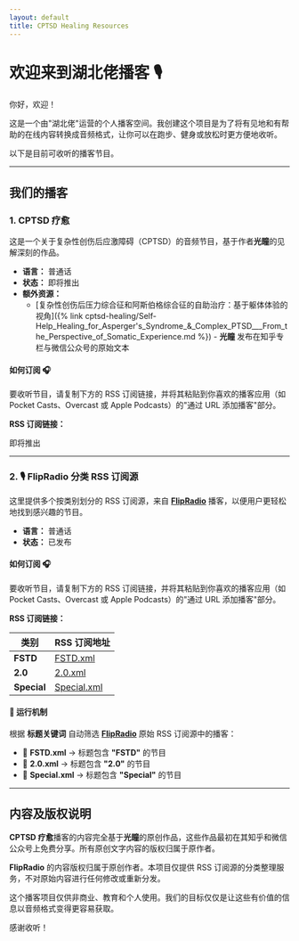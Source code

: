 ```yaml
---
layout: default
title: CPTSD Healing Resources
---
```


# 欢迎来到湖北佬播客 🎙️

你好，欢迎！

这是一个由"湖北佬"运营的个人播客空间。我创建这个项目是为了将有见地和有帮助的在线内容转换成音频格式，让你可以在跑步、健身或放松时更方便地收听。

以下是目前可收听的播客节目。

---

## 我们的播客

### 1. CPTSD 疗愈

这是一个关于复杂性创伤后应激障碍（CPTSD）的音频节目，基于作者**光瞳**的见解深刻的作品。

* **语言：** 普通话
* **状态：** 即将推出
* **额外资源：**
  * [复杂性创伤后压力综合征和阿斯伯格综合征的自助治疗：基于躯体体验的视角]({% link cptsd-healing/Self-Help_Healing_for_Asperger's_Syndrome_&_Complex_PTSD___From_the_Perspective_of_Somatic_Experience.md %}) - **光瞳** 发布在知乎专栏与微信公众号的原始文本

#### **如何订阅 🎧**

要收听节目，请复制下方的 RSS 订阅链接，并将其粘贴到你喜欢的播客应用（如 Pocket Casts、Overcast 或 Apple Podcasts）的"通过 URL 添加播客"部分。

**RSS 订阅链接：**

即将推出

---

### 2. 🎙️ FlipRadio 分类 RSS 订阅源  

这里提供多个按类别划分的 RSS 订阅源，来自 **[FlipRadio](https://www.youtube.com/playlist?list=PLxfcznuBUN2AaOeUu1q03ccPf6XSJx8Ee)** 播客，以便用户更轻松地找到感兴趣的节目。  

* **语言：** 普通话
* **状态：** 已发布

#### **如何订阅 🎧**

要收听节目，请复制下方的 RSS 订阅链接，并将其粘贴到你喜欢的播客应用（如 Pocket Casts、Overcast 或 Apple Podcasts）的"通过 URL 添加播客"部分。

**RSS 订阅链接：**

| 类别  | RSS 订阅地址 |
|-----------|-------------|
| **FSTD**  | [FSTD.xml](https://hubeilaocast.github.io/flipradio/FSTD.xml) |
| **2.0**   | [2.0.xml](https://hubeilaocast.github.io/flipradio/2.0.xml) |
| **Special** | [Special.xml](https://hubeilaocast.github.io/flipradio/Special.xml) |

#### 🔄 运行机制  

根据 **标题关键词** 自动筛选 **[FlipRadio](https://www.youtube.com/playlist?list=PLxfcznuBUN2AaOeUu1q03ccPf6XSJx8Ee)** 原始 RSS 订阅源中的播客：  
- 📌 **FSTD.xml** → 标题包含 **"FSTD"** 的节目  
- 📌 **2.0.xml** → 标题包含 **"2.0"** 的节目  
- 📌 **Special.xml** → 标题包含 **"Special"** 的节目  

---

## 内容及版权说明

**CPTSD 疗愈**播客的内容完全基于**光瞳**的原创作品，这些作品最初在其知乎和微信公众号上免费分享。所有原创文字内容的版权归属于原作者。

**FlipRadio** 的内容版权归属于原创作者。本项目仅提供 RSS 订阅源的分类整理服务，不对原始内容进行任何修改或重新分发。

这个播客项目仅供非商业、教育和个人使用。我们的目标仅仅是让这些有价值的信息以音频格式变得更容易获取。

感谢收听！
